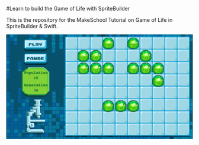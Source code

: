 #Learn to build the Game of Life with SpriteBuilder

This is the repository for the MakeSchool Tutorial on Game of Life in SpriteBuilder & Swift. <!--Visit [MakeSchool](https://www.makeschool.com/curriculum/game-of-life-spritebuilder/what-game-of-life/) to learn more about this tutorial.-->

![image](GOL.png)